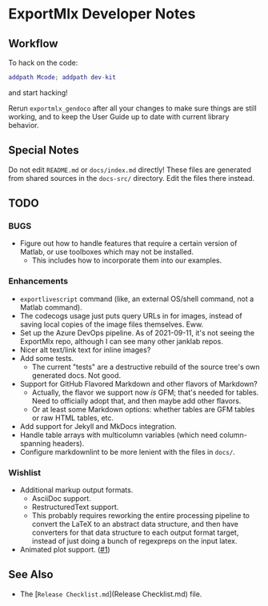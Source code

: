 # ExportMlx Developer Notes

## Workflow

To hack on the code:

```matlab
addpath Mcode; addpath dev-kit
```

and start hacking!

Rerun `exportmlx_gendoco` after all your changes to make sure things are still working, and to keep the User Guide up to date with current library behavior.

## Special Notes

Do not edit `README.md` or `docs/index.md` directly! These files are generated from shared sources in the `docs-src/` directory. Edit the files there instead.

## TODO

### BUGS

* Figure out how to handle features that require a certain version of Matlab, or use toolboxes which may not be installed.
  * This includes how to incorporate them into our examples.

### Enhancements

* `exportlivescript` command (like, an external OS/shell command, not a Matlab command).
* The codecogs usage just puts query URLs in for images, instead of saving local copies of the image files themselves. Eww.
* Set up the Azure DevOps pipeline. As of 2021-09-11, it's not seeing the ExportMlx repo, although I can see many other janklab repos.
* Nicer alt text/link text for inline images?
* Add some tests.
  * The current "tests" are a destructive rebuild of the source tree's own generated docs. Not good.
* Support for GitHub Flavored Markdown and other flavors of Markdown?
  * Actually, the flavor we support now _is_ GFM; that's needed for tables. Need to officially adopt that, and then maybe add other flavors.
  * Or at least some Markdown options: whether tables are GFM tables or raw HTML tables, etc.
* Add support for Jekyll and MkDocs integration.
* Handle table arrays with multicolumn variables (which need column-spanning headers).
* Configure markdownlint to be more lenient with the files in `docs/`.

### Wishlist

* Additional markup output formats.
  * AsciiDoc support.
  * RestructuredText support.
  * This probably requires reworking the entire processing pipeline to convert the LaTeX to an abstract data structure, and then have converters for that data structure to each output format target, instead of just doing a bunch of regexpreps on the input latex.
* Animated plot support. ([#1](https://github.com/janklab/ExportMlx/issues/1))

## See Also

* The [`Release Checklist.md`](Release Checklist.md) file.
